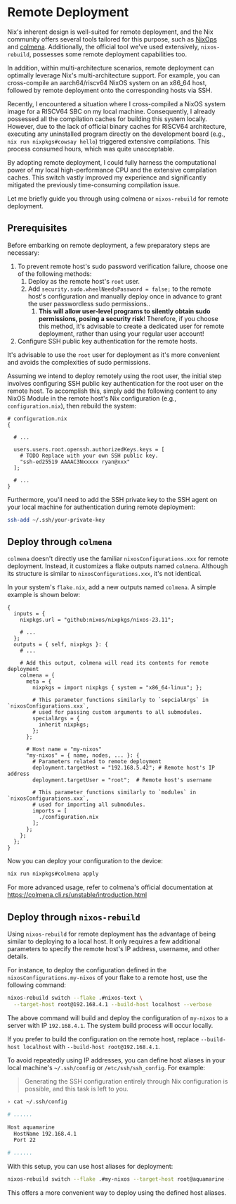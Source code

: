 # Remote Deployment

Nix's inherent design is well-suited for remote deployment, and the Nix community offers several tools tailored for this purpose, such as [NixOps](https://github.com/NixOS/nixops) and [colmena](https://github.com/zhaofengli/colmena). Additionally, the official tool we've used extensively, `nixos-rebuild`, possesses some remote deployment capabilities too.

In addition, within multi-architecture scenarios, remote deployment can optimally leverage Nix's multi-architecture support. For example, you can cross-compile an aarch64/riscv64 NixOS system on an x86_64 host, followed by remote deployment onto the corresponding hosts via SSH.

Recently, I encountered a situation where I cross-compiled a NixOS system image for a RISCV64 SBC on my local machine. Consequently, I already possessed all the compilation caches for building this system locally. However, due to the lack of official binary caches for RISCV64 architecture, executing any uninstalled program directly on the development board (e.g., `nix run nixpkgs#cowsay hello`) triggered extensive compilations. This process consumed hours, which was quite unacceptable.

By adopting remote deployment, I could fully harness the computational power of my local high-performance CPU and the extensive compilation caches. This switch vastly improved my experience and significantly mitigated the previously time-consuming compilation issue.

Let me briefly guide you through using colmena or `nixos-rebuild` for remote deployment.

## Prerequisites

Before embarking on remote deployment, a few preparatory steps are necessary:

1. To prevent remote host's sudo password verification failure, choose one of the following methods:
    1. Deploy as the remote host's `root` user.
    2. Add `security.sudo.wheelNeedsPassword = false;` to the remote host's configuration and manually deploy once in advance to grant the user passwordless sudo permissions.. 
        1. **This will allow user-level programs to silently obtain sudo permissions, posing a security risk**! Therefore, if you choose this method, it's advisable to create a dedicated user for remote deployment, rather than using your regular user account!
2. Configure SSH public key authentication for the remote hosts.


It's advisable to use the `root` user for deployment as it's more convenient and avoids the complexities of sudo permissions.

Assuming we intend to deploy remotely using the root user, the initial step involves configuring SSH public key authentication for the root user on the remote host.
To accomplish this, simply add the following content to any NixOS Module in the remote host's Nix configuration (e.g., `configuration.nix`), then rebuild the system:

```nix{6-9}
# configuration.nix
{

  # ...

  users.users.root.openssh.authorizedKeys.keys = [
    # TODO Replace with your own SSH public key.
    "ssh-ed25519 AAAAC3Nxxxxx ryan@xxx"
  ];

  # ...
}
```

Furthermore, you'll need to add the SSH private key to the SSH agent on your local machine for authentication during remote deployment:

```bash
ssh-add ~/.ssh/your-private-key
```

## Deploy through `colmena`

`colmena` doesn't directly use the familiar `nixosConfigurations.xxx` for remote deployment. Instead, it customizes a flake outputs named `colmena`. Although its structure is similar to `nixosConfigurations.xxx`, it's not identical.

In your system's `flake.nix`, add a new outputs named `colmena`. A simple example is shown below:

```nix{11-34}
{
  inputs = {
    nixpkgs.url = "github:nixos/nixpkgs/nixos-23.11";

    # ...
  };
  outputs = { self, nixpkgs }: {
    # ...

    # Add this output, colmena will read its contents for remote deployment
    colmena = {
      meta = {
        nixpkgs = import nixpkgs { system = "x86_64-linux"; };

        # This parameter functions similarly to `sepcialArgs` in `nixosConfigurations.xxx`,
        # used for passing custom arguments to all submodules.
        specialArgs = {
          inherit nixpkgs;
        };
      };

      # Host name = "my-nixos"
      "my-nixos" = { name, nodes, ... }: {
        # Parameters related to remote deployment
        deployment.targetHost = "192.168.5.42"; # Remote host's IP address
        deployment.targetUser = "root";  # Remote host's username

        # This parameter functions similarly to `modules` in `nixosConfigurations.xxx`,
        # used for importing all submodules.
        imports = [
          ./configuration.nix
        ];
      };
    };
  };
}
```

Now you can deploy your configuration to the device:

```bash
nix run nixpkgs#colmena apply 
```

For more advanced usage, refer to colmena's official documentation at <https://colmena.cli.rs/unstable/introduction.html>

## Deploy through `nixos-rebuild`

Using `nixos-rebuild` for remote deployment has the advantage of being similar to deploying to a local host. It only requires a few additional parameters to specify the remote host's IP address, username, and other details.

For instance, to deploy the configuration defined in the `nixosConfigurations.my-nixos` of your flake to a remote host, use the following command:

```bash
nixos-rebuild switch --flake .#nixos-text \
  --target-host root@192.168.4.1 --build-host localhost --verbose
```

The above command will build and deploy the configuration of `my-nixos` to a server with IP `192.168.4.1`. The system build process will occur locally.

If you prefer to build the configuration on the remote host, replace `--build-host localhost` with `--build-host root@192.168.4.1`.

To avoid repeatedly using IP addresses, you can define host aliases in your local machine's `~/.ssh/config` or `/etc/ssh/ssh_config`. For example:

> Generating the SSH configuration entirely through Nix configuration is possible, and this task is left to you.

```bash
› cat ~/.ssh/config

# ......

Host aquamarine
  HostName 192.168.4.1
  Port 22

# ......
```

With this setup, you can use host aliases for deployment:

```bash
nixos-rebuild switch --flake .#my-nixos --target-host root@aquamarine --build-host root@aquamarine --verbose
```

This offers a more convenient way to deploy using the defined host aliases.
